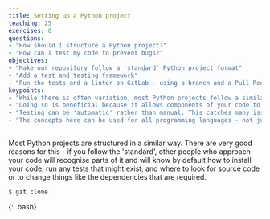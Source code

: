 ```yaml
---
title: Setting up a Python project
teaching: 25
exercises: 0
questions:
- "How should I structure a Python project?"
- "How can I test my code to prevent bugs?"
objectives:
- "Make our repository follow a 'standard' Python project format"
- "Add a test and testing framework"
- "Run the tests and a linter on GitLab - using a branch and a Pull Request"
keypoints:
- "While there is often variation, most Python projects follow a similar structure for their code"
- "Doing so is beneficial because it allows components of your code to be reused more easily by yourself and others"
- "Testing can be 'automatic' rather than manual. This catches many issues before they become a problem - this is continuous integration"
- "The concepts here can be used for all programming languages - not just Python - and are pretty much universally used by professional software developers"
---
```


Most Python projects are structured in a similar way. There are very good reasons for this - if you follow the 'standard', other people who approach your code will recognise parts of it and will know by default how to install your code, run any tests that might exist, and where to look for source code or to change things like the dependencies that are required.
 
~~~
$ git clone
~~~
{: .bash}